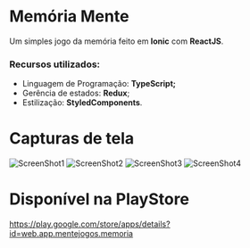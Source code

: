 # Memória Mente
Um simples jogo da memória feito em <b>Ionic</b> com <b>ReactJS</b>.

### Recursos utilizados:
<ul>
  <li>Linguagem de Programação: <b>TypeScript;</b></li>
  <li>Gerência de estados: <b>Redux</b>;</li>
  <li>Estilização: <b>StyledComponents</b>.</li>
</ul>

# Capturas de tela
![ScreenShot1](https://play-lh.googleusercontent.com/L1CwaUINqN7MLw25XeVtVDgxsP_4LEjZLYdA-OAvKHPjx6spTaFZfV7H3iwds6rXTwg=h500-rw)
![ScreenShot2](https://play-lh.googleusercontent.com/-BB-c7EJwU8__WiKWUXrwBzzRN9FyO1WjmNEC2UO3Ppv7PdWsqpw-kuCbgYD0EOL8g=h500-rw)
![ScreenShot3](https://play-lh.googleusercontent.com/nluHVU3D721aKDUkyTBFJ_xaZaE68fa4pKN941bq3iApWxsLx1QTNf_JkWqLD1rrnjE=h500-rw)
![ScreenShot4](https://play-lh.googleusercontent.com/39AUAslEdYzot-aXKDCNRE8mhf6vPL-u3KGysuPUJIpcNUdEKfD4N7U38Qq23HSsiIA=h500-rw)

# Disponível na PlayStore
https://play.google.com/store/apps/details?id=web.app.mentejogos.memoria
